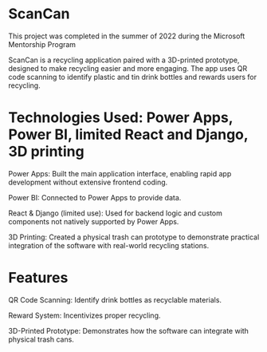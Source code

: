 # ScanCan

This project was completed in the summer of 2022 during the Microsoft Mentorship Program

ScanCan is a recycling application paired with a 3D-printed prototype, designed to make recycling easier and more engaging. The app uses QR code scanning to identify plastic and tin drink bottles and rewards users for recycling.

# Technologies Used: Power Apps, Power BI, limited React and Django, 3D printing

Power Apps: Built the main application interface, enabling rapid app development without extensive frontend coding.

Power BI: Connected to Power Apps to provide data.

React & Django (limited use): Used for backend logic and custom components not natively supported by Power Apps.

3D Printing: Created a physical trash can prototype to demonstrate practical integration of the software with real-world recycling stations.

# Features

QR Code Scanning: Identify drink bottles as recyclable materials.

Reward System: Incentivizes proper recycling.

3D-Printed Prototype: Demonstrates how the software can integrate with physical trash cans.
